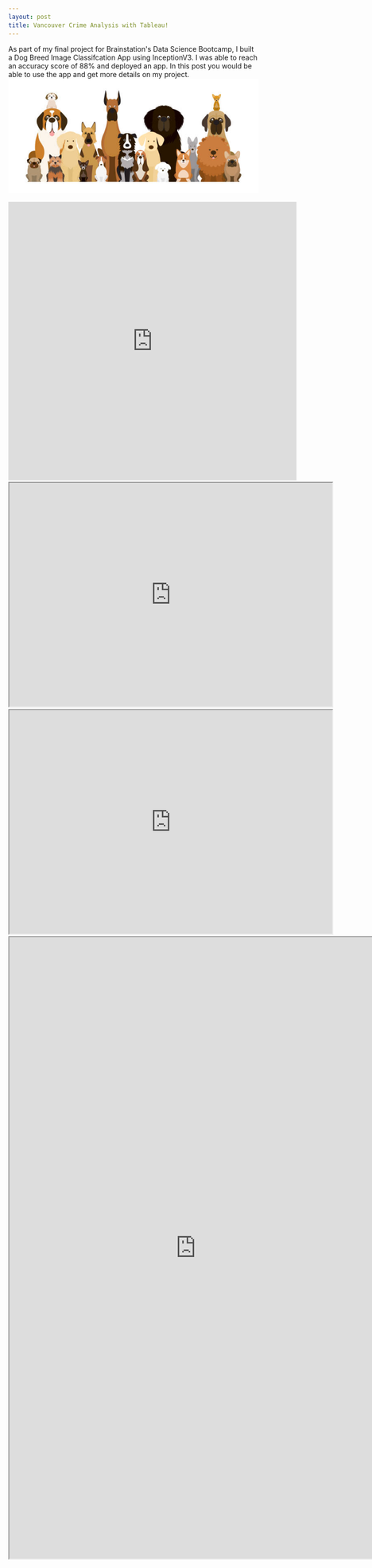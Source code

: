```yaml
---
layout: post
title: Vancouver Crime Analysis with Tableau!
---
```

As part of my final project for Brainstation's Data Science Bootcamp, I built a Dog Breed Image Classifcation App using InceptionV3.
I was able to reach an accuracy score of 88% and deployed an app. In this post you would be able to use the app and get more details on my project.
![config.yml](/images/dog/headerdog1.jpg)

<iframe width="580" height="560" src="https://public.tableau.com/views/VancouverCrime_16760097568520/Dashboard1?:language=en-US&:display_count=yes:origin=viz_share_link/?embedded=true" frameborder="0"> </iframe>


<iframe src="https://public.tableau.com/views/GTSRB_Result_Viz/GTSRB?:embed=yes&:display_count=yes&:showVizHome=no" width = '650' height = '450'></iframe>

<iframe src="https://public.tableau.com/views/VancouverCrime_16760097568520/Dashboard1?:embed=yes&:display_count=yes&:showVizHome=no" width = '650' height = '450'></iframe>

<iframe src="https://public.tableau.com/views/VancouverCrime_16760097568520/Dashboard1?:embed=yes&:display_count=yes&:showVizHome=no" width = '750' height = '1250'></iframe>
